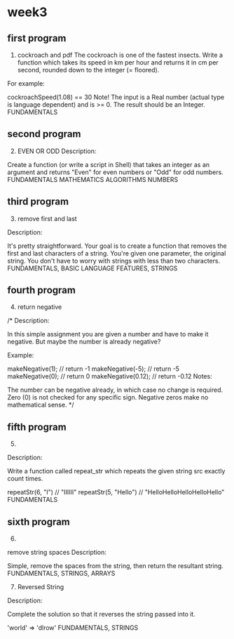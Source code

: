 # week3
## first program
1. cockroach and pdf
The cockroach is one of the fastest insects. Write a function which takes its speed in km per hour and returns it in cm per second, rounded down to the integer (= floored).

For example:

cockroachSpeed(1.08) == 30
Note! The input is a Real number (actual type is language dependent) and is >= 0. The result should be an Integer.
FUNDAMENTALS
## second program
2. EVEN OR ODD
Description:

Create a function (or write a script in Shell) that takes an integer as an argument and returns "Even" for even numbers or "Odd" for odd numbers.
FUNDAMENTALS MATHEMATICS ALGORITHMS NUMBERS
## third program
3. remove first and last

Description:

It's pretty straightforward. Your goal is to create a function
that removes the first and last characters of a string. You're
given one parameter, the original string. You don't have to worry 
with strings with less than two characters.
FUNDAMENTALS, BASIC LANGUAGE FEATURES, STRINGS
## fourth program
4. return negative

/*
Description:

In this simple assignment you are given a number and have to 
make it negative. But maybe the number is already negative?

Example:

makeNegative(1); // return -1
makeNegative(-5); // return -5
makeNegative(0); // return 0
makeNegative(0.12); // return -0.12
Notes:

The number can be negative already, in which case no change is required.
Zero (0) is not checked for any specific sign. Negative zeros make no mathematical sense.
*/

## fifth program
5. 

Description:

Write a function called repeat_str which repeats the given string src exactly count times.

repeatStr(6, "I") // "IIIIII"
repeatStr(5, "Hello") // "HelloHelloHelloHelloHello"
FUNDAMENTALS
## sixth program
6. 
remove string spaces
Description:

Simple, remove the spaces from the string, then return the resultant string.
FUNDAMENTALS, STRINGS, ARRAYS


7. Reversed String

Description:

Complete the solution so that it reverses the string passed into it.

'world'  =>  'dlrow'
FUNDAMENTALS, STRINGS
